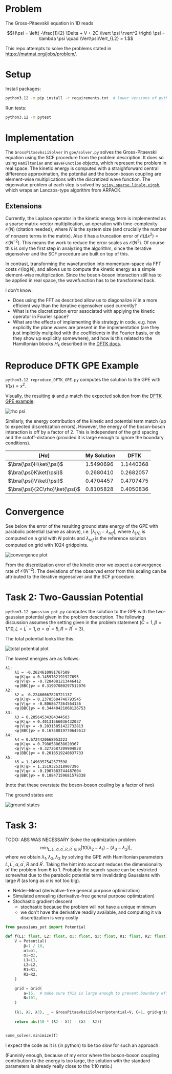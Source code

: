 # Problem

The Gross-Pitaevskii equation in 1D reads

$$H\psi = \left( -\frac{1}{2} \Delta + V + 2C \lvert \psi \rvert^2 \right) \psi = \lambda \psi \quad \Vert\psi\Vert_{L2} = 1.$$

This repo attempts to solve the problems stated in https://matmat.org/jobs/problem/.

# Setup

Install packages:
``` sh
python3.12 -m pip install -r requirements.txt  # lower versions of python might work as well
```

Run tests:

``` sh
python3.12 -m pytest
```

# Implementation

The `GrossPitaevksiiSolver` in `gpe/solver.py` solves the Gross-Pitaevskii equation using the
SCF procedure from the problem description. It does so using `Hamiltonian` and `WaveFunction` objects,
which represent the problem in real space. The kinetic energy is computed with a straighforward central
difference approximation, the potential and the boson-boson coupling are element-wise multiplications with
the discretized wave function. The eigenvalue problem at each step is solved by
[`scipy.sparse.linalg.eigsh`](https://docs.scipy.org/doc/scipy/reference/generated/scipy.sparse.linalg.eigsh.html),
which wraps an Lanczos-type algorithm from ARPACK.

## Extensions

Currently, the Laplace operator in the kinetic energy term is implemented as a sparse matrix-vector
multiplication, an operation with time-complexity $\mathcal{O}(N)$ (citation needed), where $N$ is
the system size (and crucially the number of nonzero terms in the matrix). Also it has a truncation
error of $\mathcal{O}(\Delta x^2) = \mathcal{O}(N^{-2})$. This means the work to reduce the error scales
as $\mathcal{O}(N^3)$.
Of course this is only the first step in analyzing the algorithm, since the iterative eigensolver and the
SCF procedure are built on top of this.

In contrast, transforming the wavefunction into momentum-space via FFT costs $\mathcal{O}(\log N)$, and
allows us to compute the kinetic energy as a simple element-wise multiplication. Since
the boson-boson interaction still has to be applied in real space, the wavefunction has
to be transformed back.

I don't know:
- Does using the FFT as described allow us to diagonalize $H$ in a more efficient way than the iterative eigensolver used currently?
- What is the discretization error associated with applying the kinetic operator in Fourier space?
- What are the effects of implementing this strategy in code,
  e.g. how explicitly the plane waves are present in the implementation (are they just implicitly multplied
  with the coefficients in the Fourier basis, or do they show up explicitly somewhere), 
  and how is this related to the Hamiltonian blocks $H_k$ described in the
  [DFTK docs](https://docs.dftk.org/stable/guide/periodic_problems/#Discretization-and-plane-wave-basis-sets).

# Reproduce DFTK GPE Example

`python3.12 reproduce_DFTK_GPE.py` computes the solution to the GPE with $V(x) = x^2$.

Visually, the resulting $\psi$ and $\rho$ match the expected solution from the [DFTK GPE example](https://docs.dftk.org/stable/examples/gross_pitaevskii/):

![rho psi](figs/GPE_parabola.png "rho psi")

Similarly, the energy contribution of the kinetic and potential term match (up to expected
discretization errors). However, the energy of the boson-boson interaction is off by a factor of 2.
This is independent of the grid spacing and the cutoff-distance (provided it is large enough to ignore
the boundary conditions).

| $[Ha]$ | My Solution | DFTK |
|--|-------------|------|
| $\bra{\psi}H\ket{\psi}$ | 1.5490696  |  1.1440368  |
| $\bra{\psi}K\ket{\psi}$ | 0.2680410  |  0.2682057  |
| $\bra{\psi}V\ket{\psi}$ | 0.4704457  |  0.4707475  |
| $\bra{\psi}(2C\rho)\ket{\psi}$ | 0.8105828  | 0.4050836  |

# Convergence

See below the error of the resulting ground state energy of the GPE with parabolic potential (same as above), i.e. $|\lambda_{[N]} - \lambda_{ref}|$,
where $\lambda_{[N]}$ is computed on a grid with $N$ points and $\lambda_{ref}$
is the reference solution computed on grid with 1024 gridpoints.

![convergence plot](figs/convergence.png "convergence plot")

From the discretization error of the kinetic error we expect a convergence rate of $\mathcal{O}(N^{-2})$. The deviations of the observed error from this scaling can be attributed to the
iterative eigensolver and the SCF procedure.

# Task 2: Two-Gaussian Potential

`python3.12 gaussian_pot.py` computes the solution to the GPE with the two-gaussian potential given in the problem description. The following discussion assumes the setting given in the problem statement
($C=1, \beta=1/10, L=L^\prime=1, \alpha=\alpha^\prime=5, R=R^\prime=3)$.

The total potential looks like this:

![total potential plot](figs/total_potential.png "total potential plot")

The lowest energies are as follows:

```
λ1:
	λ1 = -0.2624610991767509
	<ψ|K|ψ> = 0.1459762191927695
	<ψ|V|ψ> = -0.7284081213446412
	<ψ|BBC|ψ> = 0.31997080297512076
λ2:
	λ2 = -0.22460667828721137
	<ψ|K|ψ> = 0.23785684748793545
	<ψ|V|ψ> = -0.8068677364564136
	<ψ|BBC|ψ> = 0.34440421068126753
λ3:
	λ3 = 0.28564534384344503
	<ψ|K|ψ> = 0.40131566036432037
	<ψ|V|ψ> = -0.28315851422732813
	<ψ|BBC|ψ> = 0.16748819770645612
λ4:
	λ4 = 0.6724420668953223
	<ψ|K|ψ> = 0.7980588638020367
	<ψ|V|ψ> = -0.3272687209904828
	<ψ|BBC|ψ> = 0.2016519240837733
λ5:
	λ5 = 1.1496357542577598
	<ψ|K|ψ> = 1.1519325318907396
	<ψ|V|ψ> = -0.1907683744487604
	<ψ|BBC|ψ> = 0.18847159681578338
```

(note that these overstate the boson-boson couling by a factor of two)

The ground states are:

![ground states](figs/eigenstates.png "ground states")


# Task 3:

TODO: ABS WAS NECESSARY
Solve the optimization problem $$\min_{L, L^\prime, \alpha, \alpha^\prime, R, R^\prime \in \mathbb{R}} \lvert 10(\lambda_2 - \lambda_1) - (\lambda_3 - \lambda_2) \rvert,$$
where we obtain $\lambda_1, \lambda_2, \lambda_3$ by solving the GPE with Hamiltonian parameters $L, L^\prime, \alpha, \alpha^\prime, R$ and $R^\prime$.
Taking the hint into account reduces the dimensionality of the problem from 6 to 1.
Probably the search-space can be restricted somewhat due to the parabolic potential term invalidating Gaussians with large $R$ (as long as $\alpha$ is not too big).

- Nelder-Mead (derivative-free general purpose optimization)
- Simulated annealing (derivative-free general purpose optimization)
- Stochastic gradient descent
  - stochastic because the problem will not have a unique minimum
  - we don't have the derivative readily available, and computing it via discretization is very costly

``` python
from gaussians_pot import Potential

def f(L1: float, L2: float, α1: float, α2: float, R1: float, R2: float) -> float:
    V = Potential(
        β=1 / 10,
        α1=α1,
        α2=α2,
        L1=L1,
        L2=L2,
        R1=R1,
        R2=R2,
    )

    grid = Grid(
        a=15,  # make sure this is large enough to prevent boundary effects
        N=101,
    )
    
    (λ1, λ2, λ3), _ = GrossPitaevksiiSolver(potential=V, C=1, grid=grid).solve(k=3)
    
    return abs(10 * (λ2 - λ1) - (λ3 - λ2))


some_solver.minimize(f)
```

I expect the code as it is (in python) to be too slow for such an approach.

(Funninly enough, because of my error where the boson-boson coupling contribution to the energy is too large, the solution with the standard parameters is already really close to the 1:10 ratio.)
